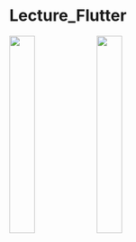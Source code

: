 # Lecture_Flutter

  <img src="https://github.com/Chochanguk/Lecture_Flutter/assets/119058637/8ce884b5-eb59-424e-80c7-54a865517e3e" width=30% height=30%/>
  <img src="https://github.com/Chochanguk/Lecture_Flutter/assets/119058637/5c3a9aae-f578-401b-b26d-4b4311613487" width=30% height=30%/>
